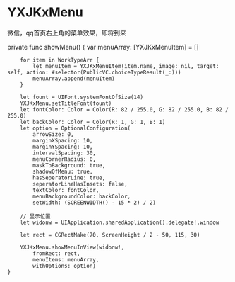 # YXJKxMenu
微信，qq首页右上角的菜单效果，即将到来


private func showMenu() {
        var menuArray: [YXJKxMenuItem] = []

        for item in WorkTypeArr {
            let menuItem = YXJKxMenuItem(item.name, image: nil, target: self, action: #selector(PublicVC.choiceTypeResult(_:)))
            menuArray.append(menuItem)
        }

        let fount = UIFont.systemFontOfSize(14)
        YXJKxMenu.setTitleFont(fount)
        let fontColor: Color = Color(R: 82 / 255.0, G: 82 / 255.0, B: 82 / 255.0)
        let backColor: Color = Color(R: 1, G: 1, B: 1)
        let option = OptionalConfiguration(
            arrowSize: 0,
            marginXSpacing: 10,
            marginYSpacing: 10,
            intervalSpacing: 30,
            menuCornerRadius: 0,
            maskToBackground: true,
            shadowOfMenu: true,
            hasSeperatorLine: true,
            seperatorLineHasInsets: false,
            textColor: fontColor,
            menuBackgroundColor: backColor,
            setWidth: (SCREENWIDTH() - 15 * 2) / 2)

        // 显示位置
        let widonw = UIApplication.sharedApplication().delegate!.window

        let rect = CGRectMake(70, ScreenHeight / 2 - 50, 115, 30)

        YXJKxMenu.showMenuInView(widonw!,
            fromRect: rect,
            menuItems: menuArray,
            withOptions: option)
    }
